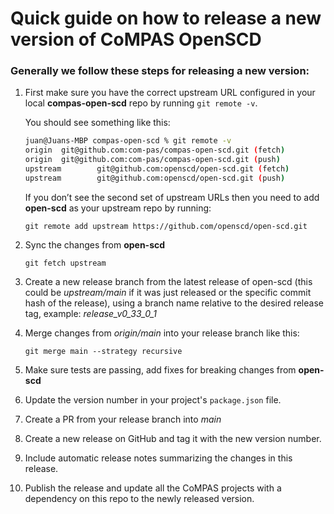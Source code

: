 # Quick guide on how to release a new version of CoMPAS OpenSCD

### Generally we follow these steps for releasing a new version:

1. First make sure you have the correct upstream URL configured in your local **compas-open-scd** repo by running `git remote -v`.
    
    You should see something like this:
    
    ```bash
    juan@Juans-MBP compas-open-scd % git remote -v             
    origin  git@github.com:com-pas/compas-open-scd.git (fetch)
    origin  git@github.com:com-pas/compas-open-scd.git (push)
    upstream        git@github.com:openscd/open-scd.git (fetch)
    upstream        git@github.com:openscd/open-scd.git (push)
    ```
    
    If you don’t see the second set of upstream URLs then you need to add **open-scd** as your upstream repo by running: 
    
    `git remote add upstream https://github.com/openscd/open-scd.git`  
    
2. Sync the changes from **open-scd**
    
    `git fetch upstream`
    
3. Create a new release branch from the latest release of open-scd (this could be *upstream/main* if it was just released or the specific commit hash of the release), using a branch name relative to the desired release tag, example: *release_v0_33_0_1*
4. Merge changes from *origin/main* into your release branch like this:
    
    `git merge main --strategy recursive`
    
5. Make sure tests are passing, add fixes for breaking changes from **open-scd**
6. Update the version number in your project's `package.json` file.
7. Create a PR from your release branch into *main* 
8. Create a new release on GitHub and tag it with the new version number.
9. Include automatic release notes summarizing the changes in this release.
10. Publish the release and update all the CoMPAS projects with a dependency on this repo to the newly released version.